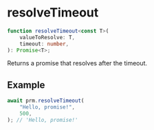 # resolveTimeout

```ts
function resolveTimeout<const T>(
    valueToResolve: T,
    timeout: number,
): Promise<T>;
```

Returns a promise that resolves after the timeout.

## Example

```ts
await prm.resolveTimeout(
    "Hello, promise!",
    500,
); // 'Hello, promise!'
```
